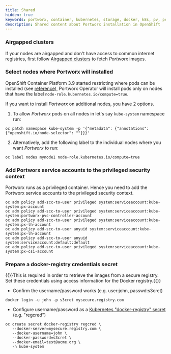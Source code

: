 ```yaml
---
title: Shared
hidden: true
keywords: portworx, container, kubernetes, storage, docker, k8s, pv, persistent disk, openshift
description: Shared content about Portworx installation in OpenShift
---
```


### Airgapped clusters

If your nodes are airgapped and don't have access to common internet registries, first follow [Airgapped clusters](/portworx-install-with-kubernetes/on-premise/airgapped) to fetch _Portworx_ images.

### Select nodes where Portworx will installed

OpenShift Container Platform 3.9 started restricting where pods can be installed (see [reference](https://docs.openshift.com/container-platform/3.9/dev_guide/daemonsets.html)),
Portworx Operator will install pods only on nodes that have the label `node-role.kubernetes.io/compute=true`.

If you want to install _Portworx_ on additional nodes, you have 2 options.

1. To allow _Portworx_ pods on all nodes in let's say `kube-system` namespace run:
```text
oc patch namespace kube-system -p '{"metadata": {"annotations": {"openshift.io/node-selector": ""}}}'
```

2. Alternatively, add the following label to the individual nodes where you want _Portworx_ to run:
```text
oc label nodes mynode1 node-role.kubernetes.io/compute=true
```

### Add Portworx service accounts to the privileged security context

Portworx runs as a privileged container. Hence you need to add the Portworx service accounts to the privileged security context.

```text
oc adm policy add-scc-to-user privileged system:serviceaccount:kube-system:px-account
oc adm policy add-scc-to-user privileged system:serviceaccount:kube-system:portworx-pvc-controller-account
oc adm policy add-scc-to-user privileged system:serviceaccount:kube-system:px-lh-account
oc adm policy add-scc-to-user anyuid system:serviceaccount:kube-system:px-lh-account
oc adm policy add-scc-to-user anyuid system:serviceaccount:default:default
oc adm policy add-scc-to-user privileged system:serviceaccount:kube-system:px-csi-account
```

### Prepare a docker-registry credentials secret

{{<info>}}This is required in order to retrieve the images from a secure registry. Set these credentials using access information for the Docker registry.{{</info>}}

* Confirm the username/password works (e.g. user:john, passwd:s3cret)
```text
docker login -u john -p s3cret mysecure.registry.com
```

* Configure username/password as a [Kubernetes "docker-registry" secret](https://kubernetes.io/docs/concepts/containers/images/#creating-a-secret-with-a-docker-config) (e.g. "regcred")
```text
oc create secret docker-registry regcred \
   --docker-server=mysecure.registry.com \
   --docker-username=john \
   --docker-password=s3cret \
   --docker-email=test@acme.org \
   -n kube-system
```
